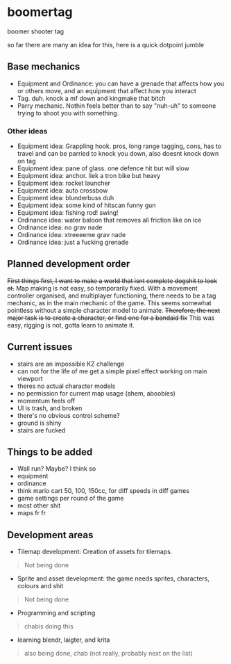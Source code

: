 # boomertag
boomer shooter tag

so far there are many an idea for this, here is a quick dotpoint jumble

## Base mechanics
- Equipment and Ordinance: you can have a grenade that affects how you or others move, and an equipment that affect how you interact
- Tag. duh. knock a mf down and kingmake that bitch
- Parry mechanic. Nothin feels better than to say "nuh-uh" to someone trying to shoot you with something.
### Other ideas
- Equipment idea: Grappling hook. pros, long range tagging, cons, has to travel and can be parried to knock you down, also doesnt knock down on tag
- Equipment idea: pane of glass. one defence hit but will slow
- Equipment idea: anchor. liek a tron bike but heavy
- Equipment idea: rocket launcher
- Equipment idea: auto crossbow
- Equipment idea: blunderbuss duh
- Equipment idea: some kind of hitscan funny gun
- Equipment idea: fishing rod! swing!
- Ordinance idea: water baloon that removes all friction like on ice
- Ordinance idea: no grav nade
- Ordinance idea: xtreeeeme grav nade
- Ordinance idea: just a fucking grenade

## Planned development order

~~First things first, I want to make a world that isnt complete dogshit to look at.~~ Map making is not easy, so temporarily fixed.
With a movement controller organised, and multiplayer functioning, there needs to be a tag mechanic, as in the main mechanic of the game. This seems somewhat pointless without a simple character model to animate. ~~Therefore, the next major task is to create a character, or find one for a bandaid fix~~ This was easy, rigging is not, gotta learn to animate it.

## Current issues
- stairs are an impossible KZ challenge
- can not for the life of me get a simple pixel effect working on main viewport
- theres no actual character models
- no permission for current map usage (ahem, aboobies)
- momentum feels off
- UI is trash, and broken
- there's no obvious control scheme?
- ground is shiny
- stairs are fucked

## Things to be added
- Wall run? Maybe? I think so
- equipment
- ordinance
- think mario cart 50, 100, 150cc, for diff speeds in diff games
- game settings per round of the game
- most other shit
- maps fr fr

## Development areas
- Tilemap development: Creation of assets for tilemaps.
> Not being done
- Sprite and asset development: the game needs sprites, characters, colours and shit
> Not being done
- Programming and scripting
> chabis doing this
- learning blendr, laigter, and krita
> also being done, chab (not really, probably next on the list)
